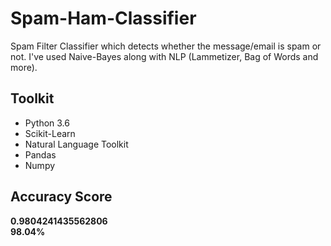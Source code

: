 # Spam-Ham-Classifier
Spam Filter Classifier which detects whether the message/email is spam or not. I've used Naive-Bayes along with NLP (Lammetizer, Bag of Words and more). 

## Toolkit
- Python 3.6
- Scikit-Learn
- Natural Language Toolkit
- Pandas
- Numpy

## Accuracy Score
   <b>0.9804241435562806</b> <br>
   <b> 98.04% </b>

